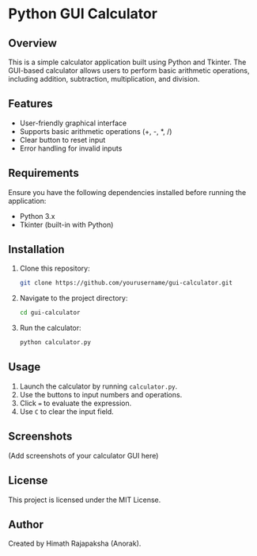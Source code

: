 # Python GUI Calculator

## Overview
This is a simple calculator application built using Python and Tkinter. The GUI-based calculator allows users to perform basic arithmetic operations, including addition, subtraction, multiplication, and division.

## Features
- User-friendly graphical interface
- Supports basic arithmetic operations (+, -, *, /)
- Clear button to reset input
- Error handling for invalid inputs

## Requirements
Ensure you have the following dependencies installed before running the application:

- Python 3.x
- Tkinter (built-in with Python)

## Installation
1. Clone this repository:
   ```bash
   git clone https://github.com/yourusername/gui-calculator.git
   ```
2. Navigate to the project directory:
   ```bash
   cd gui-calculator
   ```
3. Run the calculator:
   ```bash
   python calculator.py
   ```

## Usage
1. Launch the calculator by running `calculator.py`.
2. Use the buttons to input numbers and operations.
3. Click `=` to evaluate the expression.
4. Use `C` to clear the input field.

## Screenshots
(Add screenshots of your calculator GUI here)

## License
This project is licensed under the MIT License.

## Author
Created by Himath Rajapaksha (Anorak).


